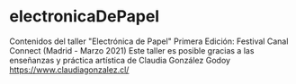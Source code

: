# electronicaDePapel
Contenidos del taller "Electrónica de Papel"
Primera Edición: Festival Canal Connect (Madrid - Marzo 2021)
Este taller es posible gracias a las enseñanzas y práctica artística de Claudia González Godoy
https://www.claudiagonzalez.cl/
